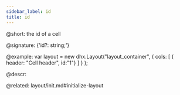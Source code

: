 ```yaml
---
sidebar_label: id
title: id
---          
```


@short: the id of a cell

@signature: {'id?: string;'}

@example:
var layout = new dhx.Layout("layout_container", {
        cols: [
            { header: "Cell header", id:"1"}
        ]
    }
);



@descr: 

@related: layout/init.md#initialize-layout

